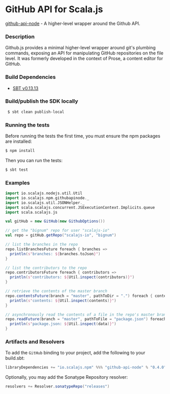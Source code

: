 GitHub API for Scala.js
================================
[github-api-node](https://www.npmjs.com/package/github-api-node) - A higher-level wrapper around the Github API.

### Description

Github.js provides a minimal higher-level wrapper around git's plumbing commands, exposing an API for 
manipulating GitHub repositories on the file level. It was formerly developed in the context of Prose, 
a content editor for GitHub.

### Build Dependencies


* [SBT v0.13.13](http://www.scala-sbt.org/download.html)

### Build/publish the SDK locally

```bash
 $ sbt clean publish-local
```

### Running the tests

Before running the tests the first time, you must ensure the npm packages are installed:

```bash
$ npm install
```

Then you can run the tests:

```bash
$ sbt test
```

### Examples

```scala
import io.scalajs.nodejs.util.Util
import io.scalajs.npm.githubapinode._
import io.scalajs.util.JSONHelper._
import scala.scalajs.concurrent.JSExecutionContext.Implicits.queue
import scala.scalajs.js

val gitHub = new GitHub(new GithubOptions())

// get the "bignum" repo for user "scalajs-io"
val repo = gitHub.getRepo("scalajs-io", "bignum")

// list the branches in the repo
repo.listBranchesFuture foreach { branches =>
  println(s"branches: ${branches.toJson}")
}

// list the contributors to the repo  
repo.contributorsFuture foreach { contributors =>
  println(s"contributors: ${Util.inspect(contributors)}")
}

// retrieve the contents of the master branch
repo.contentsFuture(branch = "master", pathToDir = ".") foreach { contents =>
  println(s"contents: ${Util.inspect(contents)}")
}

// asynchronously read the contents of a file in the repo's master branch
repo.readFuture(branch = "master", pathToFile = "package.json") foreach { data =>
  println(s"package.json: ${Util.inspect(data)}")
}
```

### Artifacts and Resolvers

To add the `GitHub` binding to your project, add the following to your build.sbt:  

```sbt
libraryDependencies += "io.scalajs.npm" %%% "github-api-node" % "0.4.0"
```

Optionally, you may add the Sonatype Repository resolver:

```sbt   
resolvers += Resolver.sonatypeRepo("releases") 
```
